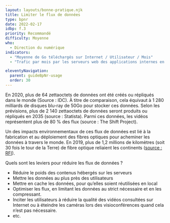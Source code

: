 ```yaml
---
layout: layouts/bonne-pratique.njk
title: Limiter le flux de données
type: bpnr
date: 2022-02-17
idbp: f.3
priority: Recommandé
difficulty: Moyenne
who:
  - Direction du numérique
indicators:
  - "Moyenne de Go téléchargés sur Internet / Utilisateur / Mois"
  - "Trafic par mois par les serveurs web des applications internes en Go ou To"

eleventyNavigation:
  parent: guideBpNr-usage
  order: 30
---
```


En 2020, plus de 64 zettaoctets de données ont été créés ou répliqués dans le monde (Source : IDC). À titre de comparaison, cela équivaut à 1 280 milliards de disques blu-ray de 50Go pour stocker ces données. Selon les prévisions, plus de 2 140 zettaoctets de données seront produits ou répliqués en 2035 (source : Statista). Parmi ces données, les vidéos représentent plus de 80 % des flux (source : The Shift Project).

Un des impacts environnementaux de ces flux de données est lié à la fabrication et au déploiement des fibres optiques pour acheminer les données à travers le monde. En 2019, plus de 1,2 millions de kilomètres (soit 30 fois le tour de la Terre) de fibre optique reliaient les continents ([source : RFI](https://webdoc.rfi.fr/ocean-cables-sous-marins-internet/chapitre-1.html)). 

Quels sont les leviers pour réduire les flux de données ?
* Réduire le poids des contenus hébergés sur les serveurs
* Mettre les données au plus près des utilisateurs
* Mettre en cache les données, pour qu’elles soient réutilisées en local
* Optimiser les flux, en limitant les données au strict nécessaire et en les compressant.
* Inciter les utilisateurs à réduire la qualité des vidéos consultées sur Internet ou à éteindre les caméras lors des visioconférences quand cela n’est pas nécessaire.
* etc.
